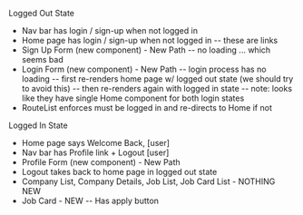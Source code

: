 Logged Out State
- Nav bar has login / sign-up when not logged in
- Home page has login / sign-up when not logged in
-- these are links
- Sign Up Form (new component) - New Path
-- no loading ... which seems bad
- Login Form (new component) - New Path
-- login process has no loading
-- first re-renders home page w/ logged out state (we should try to avoid this)
-- then re-renders again with logged in state
-- note: looks like they have single Home component for both login states
- RouteList enforces must be logged in and re-directs to Home if not


Logged In State
- Home page says Welcome Back, [user]
- Nav bar has Profile link + Logout [user]
- Profile Form (new component) - New Path
- Logout takes back to home page in logged out state
- Company List, Company Details, Job List, Job Card List - NOTHING NEW
- Job Card - NEW
-- Has apply button
